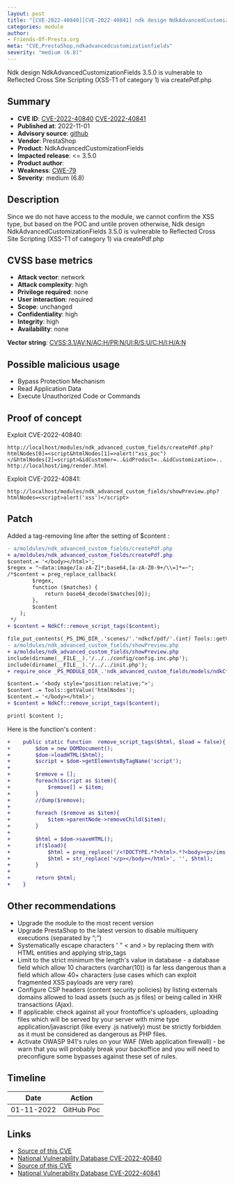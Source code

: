 ```yaml
---
layout: post
title: "[CVE-2022-40840][CVE-2022-40841] ndk design NdkAdvancedCustomizationFields 3.5.0 is vulnerable to Cross Site Scripting (XSS) via createPdf.php"
categories: module
author:
- Friends-Of-Presta.org
meta: "CVE,PrestaShop,ndkadvancedcustomizationfields"
severity: "medium (6.8)"
---
```


Ndk design NdkAdvancedCustomizationFields 3.5.0 is vulnerable to Reflected Cross Site Scripting (XSS-T1 of category 1) via createPdf.php

## Summary

* **CVE ID**: [CVE-2022-40840](https://cve.mitre.org/cgi-bin/cvename.cgi?name=CVE-2022-40840) [CVE-2022-40841](https://cve.mitre.org/cgi-bin/cvename.cgi?name=CVE-2022-40841)
* **Published at**: 2022-11-01
* **Advisory source**: [github](https://github.com/daaaalllii/cve-s/blob/main/CVE-2022-40840/poc.txt)
* **Vendor**: PrestaShop
* **Product**: NdkAdvancedCustomizationFields
* **Impacted release**: <= 3.5.0
* **Product author**: 
* **Weakness**: [CWE-79](https://cwe.mitre.org/data/definitions/79.html)
* **Severity**: medium (6.8)

## Description

Since we do not have access to the module, we cannot confirm the XSS type, but based on the POC and untile proven otherwise, Ndk design NdkAdvancedCustomizationFields 3.5.0 is vulnerable to Reflected Cross Site Scripting (XSS-T1 of category 1) via createPdf.php

## CVSS base metrics

* **Attack vector**: network
* **Attack complexity**: high
* **Privilege required**: none
* **User interaction**: required
* **Scope**: unchanged
* **Confidentiality**: high
* **Integrity**: high
* **Availability**: none

**Vector string**: [CVSS:3.1/AV:N/AC:H/PR:N/UI:R/S:U/C:H/I:H/A:N](https://nvd.nist.gov/vuln-metrics/cvss/v3-calculator?vector=AV:N/AC:H/PR:N/UI:R/S:U/C:H/I:H/A:N)

## Possible malicious usage

* Bypass Protection Mechanism
* Read Application Data
* Execute Unauthorized Code or Commands

## Proof of concept

Exploit CVE-2022-40840:
```
http://localhost/modules/ndk_advanced_custom_fields/createPdf.php?htmlNodes[0]=<script&htmlNodes[1]=>alert("xss_poc")</&htmlNodes[2]=script>&idCustomer=..&idProduct=..&idCustomization=..
http://localhost/img/render.html
```

Exploit CVE-2022-40841:
```
http://localhost/modules/ndk_advanced_custom_fields/showPreview.php?htmlNodes=<script>alert('xss')</script>
```

## Patch

Added a tag-removing line after the setting of $content :

```diff
- a/moldules/ndk_advanced_custom_fields/createPdf.php
+ a/moldules/ndk_advanced_custom_fields/createPdf.php
$content.= '</body></html>';
$regex = "~data:image/[a-zA-Z]*;base64,[a-zA-Z0-9+/\\=]*=~"; 
/*$content = preg_replace_callback(
        $regex,
        function ($matches) {
            return base64_decode($matches[0]);
        },
        $content
    );
 */
+ $content = NdkCf::remove_script_tags($content);

file_put_contents(_PS_IMG_DIR_.'scenes/'.'ndkcf/pdf/'.(int) Tools::getValue('idCustomer').'/'.(int) Tools::getValue('idProduct').'/'.(int) Tools::getValue('idCustomization').'/render.html', $content);
- a/moldules/ndk_advanced_custom_fields/showPreview.php
+ a/moldules/ndk_advanced_custom_fields/showPreview.php
include(dirname(__FILE__).'/../../config/config.inc.php');
include(dirname(__FILE__).'/../../init.php');
+ require_once _PS_MODULE_DIR_.'ndk_advanced_custom_fields/models/ndkCf.php';

$content.= '<body style="position:relative;">';
$content .= Tools::getValue('htmlNodes');
$content.= '</body></html>';
+ $content = NdkCf::remove_script_tags($content);

print( $content );
```

Here is the function's content :

```diff
+    public static function  remove_script_tags($html, $load = false){
+        $dom = new DOMDocument();
+        $dom->loadHTML($html);
+        $script = $dom->getElementsByTagName('script');
+    
+        $remove = [];
+        foreach($script as $item){
+            $remove[] = $item;
+        }
+        //dump($remove);
+    
+        foreach ($remove as $item){
+            $item->parentNode->removeChild($item);
+        }
+    
+        $html = $dom->saveHTML();
+        if($load){
+            $html = preg_replace('/<!DOCTYPE.*?<html>.*?<body><p>/ims', '', $html);
+            $html = str_replace('</p></body></html>', '', $html);
+        }
+        
+        return $html;
+    }
```

## Other recommendations

* Upgrade the module to the most recent version
* Upgrade PrestaShop to the latest version to disable multiquery executions (separated by “;”)
* Systematically escape characters ' " < and > by replacing them with HTML entities and applying strip_tags
* Limit to the strict minimum the length's value in database - a database field which allow 10 characters (varchar(10)) is far less dangerous than a field which allow 40+ characters (use cases which can exploit fragmented XSS payloads are very rare)
* Configure CSP headers (content security policies) by listing externals domains allowed to load assets (such as js files) or being called in XHR transactions (Ajax).
* If applicable: check against all your frontoffice's uploaders, uploading files which will be served by your server with mime type application/javascript (like every .js natively) must be strictly forbidden as it must be considered as dangerous as PHP files.
* Activate OWASP 941's rules on your WAF (Web application firewall) - be warn that you will probably break your backoffice and you will need to preconfigure some bypasses against these set of rules.

## Timeline

| Date | Action |
| -- | -- |
| 01-11-2022 | GitHub Poc |

## Links

* [Source of this CVE](https://github.com/daaaalllii/cve-s/blob/main/CVE-2022-40840/poc.txt)
* [National Vulnerability Database CVE-2022-40840](https://nvd.nist.gov/vuln/detail/CVE-2022-40840)
* [Source of this CVE](https://github.com/daaaalllii/cve-s/blob/main/CVE-2022-40841/poc.txt)
* [National Vulnerability Database CVE-2022-40841](https://nvd.nist.gov/vuln/detail/CVE-2022-40841)
